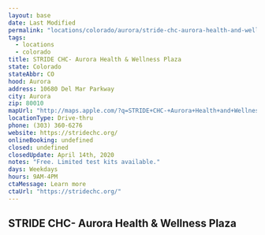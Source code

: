 ```yaml
---
layout: base
date: Last Modified
permalink: "locations/colorado/aurora/stride-chc-aurora-health-and-wellness-plaza/"
tags:
  - locations
  - colorado
title: STRIDE CHC- Aurora Health & Wellness Plaza
state: Colorado
stateAbbr: CO
hood: Aurora
address: 10680 Del Mar Parkway
city: Aurora
zip: 80010
mapUrl: "http://maps.apple.com/?q=STRIDE+CHC-+Aurora+Health+and+Wellness+Plaza&address=10680+Del+Mar+Parkway,Aurora,Colorado,80010"
locationType: Drive-thru
phone: (303) 360-6276
website: https://stridechc.org/
onlineBooking: undefined
closed: undefined
closedUpdate: April 14th, 2020
notes: "Free. Limited test kits available."
days: Weekdays
hours: 9AM-4PM
ctaMessage: Learn more
ctaUrl: "https://stridechc.org/"
---
```

## STRIDE CHC- Aurora Health & Wellness Plaza